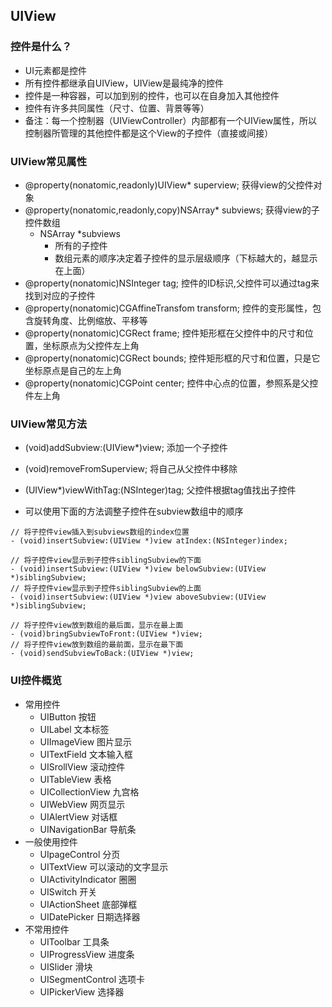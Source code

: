 ## UIView

### 控件是什么？
- UI元素都是控件
- 所有控件都继承自UIView，UIView是最纯净的控件
- 控件是一种容器，可以加到别的控件，也可以在自身加入其他控件
- 控件有许多共同属性（尺寸、位置、背景等等）
- 备注：每一个控制器（UIViewController）内部都有一个UIView属性，所以控制器所管理的其他控件都是这个View的子控件（直接或间接）

### UIView常见属性

- @property(nonatomic,readonly)UIView* superview;  获得view的父控件对象
- @property(nonatomic,readonly,copy)NSArray* subviews;  获得view的子控件数组
  - NSArray *subviews
    - 所有的子控件
    - 数组元素的顺序决定着子控件的显示层级顺序（下标越大的，越显示在上面）
- @property(nonatomic)NSInteger tag;  控件的ID标识,父控件可以通过tag来找到对应的子控件
- @property(nonatomic)CGAffineTransfom transform;  控件的变形属性，包含旋转角度、比例缩放、平移等
- @property(nonatomic)CGRect frame;  控件矩形框在父控件中的尺寸和位置，坐标原点为父控件左上角
- @property(nonatomic)CGRect bounds;  控件矩形框的尺寸和位置，只是它坐标原点是自己的左上角
- @property(nonatomic)CGPoint center;  控件中心点的位置，参照系是父控件左上角

### UIView常见方法

- (void)addSubview:(UIView*)view;  添加一个子控件
- (void)removeFromSuperview;  将自己从父控件中移除
- (UIView*)viewWithTag:(NSInteger)tag;  父控件根据tag值找出子控件

- 可以使用下面的方法调整子控件在subview数组中的顺序

```objc
// 将子控件view插入到subviews数组的index位置
- (void)insertSubview:(UIView *)view atIndex:(NSInteger)index;

// 将子控件view显示到子控件siblingSubview的下面
- (void)insertSubview:(UIView *)view belowSubview:(UIView *)siblingSubview;
// 将子控件view显示到子控件siblingSubview的上面
- (void)insertSubview:(UIView *)view aboveSubview:(UIView *)siblingSubview;

// 将子控件view放到数组的最后面，显示在最上面
- (void)bringSubviewToFront:(UIView *)view;
// 将子控件view放到数组的最前面，显示在最下面
- (void)sendSubviewToBack:(UIView *)view;
```
### UI控件概览

- 常用控件
  - UIButton  按钮  
  - UILabel  文本标签
  - UIImageView  图片显示
  - UITextField 文本输入框
  - UISrollView  滚动控件
  - UITableView  表格
  - UICollectionView  九宫格
  - UIWebView  网页显示
  - UIAlertView  对话框
  - UINavigationBar  导航条
- 一般使用控件
  - UIpageControl  分页
  - UITextView  可以滚动的文字显示
  - UIActivityIndicator  圈圈
  - UISwitch  开关
  - UIActionSheet  底部弹框
  - UIDatePicker  日期选择器
- 不常用控件
  - UIToolbar 工具条
  - UIProgressView 进度条
  - UISlider 滑块
  - UISegmentControl 选项卡
  - UIPickerView 选择器
  








